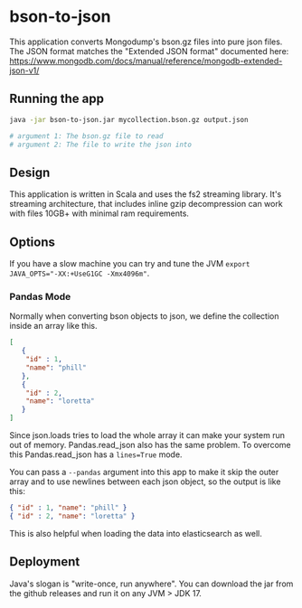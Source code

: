 
# bson-to-json

This application converts Mongodump's bson.gz files into pure json files. The JSON format matches the "Extended JSON format" documented here: https://www.mongodb.com/docs/manual/reference/mongodb-extended-json-v1/

## Running the app

```bash
java -jar bson-to-json.jar mycollection.bson.gz output.json

# argument 1: The bson.gz file to read
# argument 2: The file to write the json into
```

## Design

This application is written in Scala and uses the fs2 streaming library. It's streaming architecture, that includes inline gzip decompression can work with files 10GB+ with minimal ram requirements. 

## Options

If you have a slow machine you can try and tune the JVM `export JAVA_OPTS="-XX:+UseG1GC -Xmx4096m"`.

### Pandas Mode

Normally when converting bson objects to json, we define the collection inside an array like this.

```json
[
   {
    "id" : 1,
    "name": "phill"
   },
   {
    "id" : 2,
    "name": "loretta"
   }
]
```

Since json.loads tries to load the whole array it can make your system run out of memory. Pandas.read_json also has the same problem. To overcome this Pandas.read_json has a `lines=True` mode.

You can pass a `--pandas` argument into this app to make it skip the outer array and to use newlines between each json object, so the output is like this:

```json
{ "id" : 1, "name": "phill" }
{ "id" : 2, "name": "loretta" }
```

This is also helpful when loading the data into elasticsearch as well.

## Deployment

Java's slogan is "write-once, run anywhere". You can download the jar from the github releases and run it on any JVM > JDK 17.
